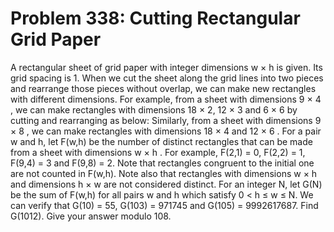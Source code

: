 # Problem 338: Cutting Rectangular Grid Paper
A rectangular sheet of grid paper with integer dimensions w × h is
given. Its grid spacing is 1. When we cut the sheet along the grid lines
into two pieces and rearrange those pieces without overlap, we can make
new rectangles with different dimensions. For example, from a sheet with
dimensions 9 × 4 , we can make rectangles with dimensions 18 × 2, 12 × 3
and 6 × 6 by cutting and rearranging as below: Similarly, from a sheet
with dimensions 9 × 8 , we can make rectangles with dimensions 18 × 4
and 12 × 6 . For a pair w and h, let F(w,h) be the number of distinct
rectangles that can be made from a sheet with dimensions w × h . For
example, F(2,1) = 0, F(2,2) = 1, F(9,4) = 3 and F(9,8) = 2. Note that
rectangles congruent to the initial one are not counted in F(w,h). Note
also that rectangles with dimensions w × h and dimensions h × w are not
considered distinct. For an integer N, let G(N) be the sum of F(w,h) for
all pairs w and h which satisfy 0 &lt; h ≤ w ≤ N. We can verify that
G(10) = 55, G(103) = 971745 and G(105) = 9992617687. Find G(1012). Give
your answer modulo 108.
